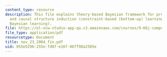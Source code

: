 ```yaml
---
content_type: resource
description: This file explains theory-based Bayesian framework for property induction
  and causal structure induction (constraint-based (bottom-up) learning, and teory-based
  Bayesian learning).
file: https://ol-ocw-studio-app-qa.s3.amazonaws.com/courses/9-66j-computational-cognitive-science-fall-2004/055e5296255efd8fe16f06ff98a2505e_nov_23_2004_fin.pdf
file_type: application/pdf
resourcetype: Document
title: nov_23_2004_fin.pdf
uid: 055e5296-255e-fd8f-e16f-06ff98a2505e
---
```

